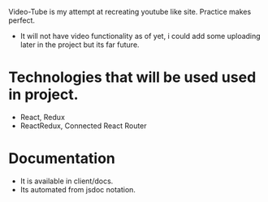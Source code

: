 Video-Tube is my attempt at recreating youtube like site. Practice makes perfect.

- It will not have video functionality as of yet, i could add some uploading later in the project but its far future.

# Technologies that will be used used in project.

- React, Redux
- ReactRedux, Connected React Router

# Documentation

- It is available in client/docs.
- Its automated from jsdoc notation. 
